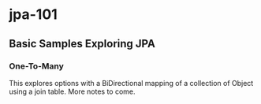 # jpa-101
## Basic Samples Exploring JPA

### One-To-Many

This explores options with a BiDirectional mapping of a collection of Object using a join table. More notes to come.
